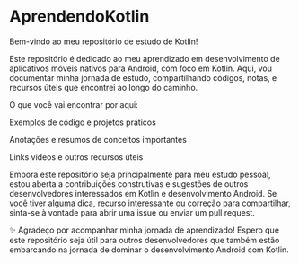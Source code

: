 # AprendendoKotlin
Bem-vindo ao meu repositório de estudo de Kotlin! 


Este repositório é dedicado ao meu aprendizado em desenvolvimento de aplicativos móveis nativos para Android, com foco em Kotlin. Aqui, vou documentar minha jornada de estudo, compartilhando códigos, notas, e recursos úteis que encontrei ao longo do caminho.


O que você vai encontrar por aqui:

Exemplos de código e projetos práticos

Anotações e resumos de conceitos importantes

Links vídeos e outros recursos úteis


Embora este repositório seja principalmente para meu estudo pessoal, estou aberta a contribuições construtivas e sugestões de outros desenvolvedores interessados em Kotlin e desenvolvimento Android. Se você tiver alguma dica, recurso interessante ou correção para compartilhar, sinta-se à vontade para abrir uma issue ou enviar um pull request.

✨ Agradeço por acompanhar minha jornada de aprendizado! Espero que este repositório seja útil para outros desenvolvedores que também estão embarcando na jornada de dominar o desenvolvimento Android com Kotlin.
